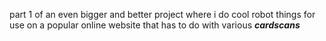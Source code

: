 part 1 of an even bigger and better project where i do cool robot things
for use on a popular online website that has to do with various _**cardscans**_
